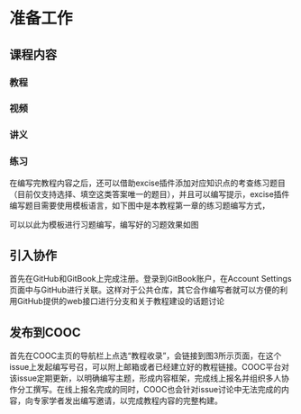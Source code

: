 # 准备工作
## 课程内容

### 教程

### 视频

### 讲义

### 练习
在编写完教程内容之后，还可以借助excise插件添加对应知识点的考查练习题目（目前仅支持选择、填空这类答案唯一的题目），并且可以编写提示，excise插件编写题目需要使用模板语言，如下图中是本教程第一章的练习题编写方式，

[](image/exace_0.png)

可以以此为模板进行习题编写，编写好的习题效果如图

[](image/exace_1.png)

## 引入协作
首先在GitHub和GitBook上完成注册。登录到GitBook账户，在Account Settings页面中与GitHub进行关联。这样对于公共仓库，其它合作编写者就可以方便的利用GitHub提供的web接口进行分支和关于教程建设的话题讨论
## 发布到COOC
首先在COOC主页的导航栏上点选“教程收录”，会链接到图3所示页面，在这个issue上发起编写号召，可以附上邮箱或者已经建立好的教程链接。COOC平台对该issue定期更新，以明确编写主题，形成内容框架，完成线上报名并组织多人协作分工撰写。在线上报名完成的同时，COOC也会针对issue讨论中无法完成的内容，向专家学者发出编写邀请，以完成教程内容的完整构建。